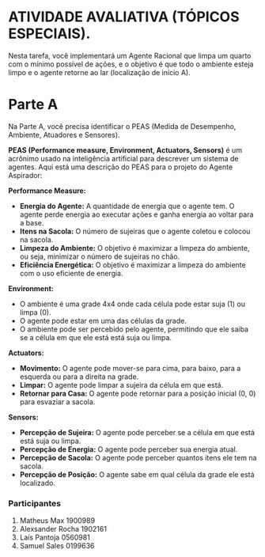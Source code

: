 # ATIVIDADE AVALIATIVA (TÓPICOS ESPECIAIS).

Nesta tarefa, você implementará um Agente Racional que limpa um quarto com o mínimo
possível de ações, e o objetivo é que todo o ambiente esteja limpo e o agente retorne ao lar
(localização de início A). 

# Parte A

Na Parte A, você precisa identificar o PEAS (Medida de Desempenho, Ambiente, Atuadores e
Sensores).

**PEAS (Performance measure, Environment, Actuators, Sensors)** é um acrônimo usado na inteligência artificial para descrever um sistema de agentes. Aqui está uma descrição do PEAS para o projeto do Agente Aspirador:

**Performance Measure:**
- **Energia do Agente:** A quantidade de energia que o agente tem. O agente perde energia ao executar ações e ganha energia ao voltar para a base.
- **Itens na Sacola:** O número de sujeiras que o agente coletou e colocou na sacola.
- **Limpeza do Ambiente:** O objetivo é maximizar a limpeza do ambiente, ou seja, minimizar o número de sujeiras no chão.
- **Eficiência Energética:** O objetivo é maximizar a limpeza do ambiente com o uso eficiente de energia.

**Environment:**
- O ambiente é uma grade 4x4 onde cada célula pode estar suja (1) ou limpa (0).
- O agente pode estar em uma das células da grade.
- O ambiente pode ser percebido pelo agente, permitindo que ele saiba se a célula em que ele está está suja ou limpa.

**Actuators:**
- **Movimento:** O agente pode mover-se para cima, para baixo, para a esquerda ou para a direita na grade.
- **Limpar:** O agente pode limpar a sujeira da célula em que está.
- **Retornar para Casa:** O agente pode retornar para a posição inicial (0, 0) para esvaziar a sacola.

**Sensors:**
- **Percepção de Sujeira:** O agente pode perceber se a célula em que está está suja ou limpa.
- **Percepção de Energia:** O agente pode perceber sua energia atual.
- **Percepção de Sacola:** O agente pode perceber quantos itens ele tem na sacola.
- **Percepção de Posição:** O agente sabe em qual célula da grade ele está localizado.

### Participantes
1. Matheus Max 1900989
2. Alexsander Rocha 1902161
3. Laís Pantoja 0560981
4. Samuel Sales 0199636
